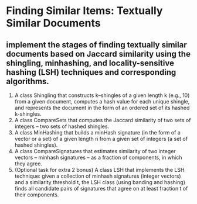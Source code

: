 # Finding Similar Items: Textually Similar Documents

## implement the stages of finding textually similar documents based on Jaccard similarity using the shingling, minhashing, and locality-sensitive hashing (LSH) techniques and corresponding algorithms.

1. A class Shingling that constructs k–shingles of a given length k (e.g., 10) from a given document, computes a hash value for each unique shingle, and represents the document in the form of an ordered set of its hashed k-shingles.
2. A class CompareSets that computes the Jaccard similarity of two sets of integers – two sets of hashed shingles.
3. A class MinHashing that builds a minHash signature (in the form of a vector or a set) of a given length n from a given set of integers (a set of hashed shingles).
4. A class CompareSignatures that estimates similarity of two integer vectors – minhash signatures – as a fraction of components, in which they agree.
5. (Optional task for extra 2 bonus) A class LSH that implements the LSH technique: given a collection of minhash signatures (integer vectors) and a similarity threshold t, the LSH class (using banding and hashing) finds all candidate pairs of signatures that agree on at least fraction t of their components.